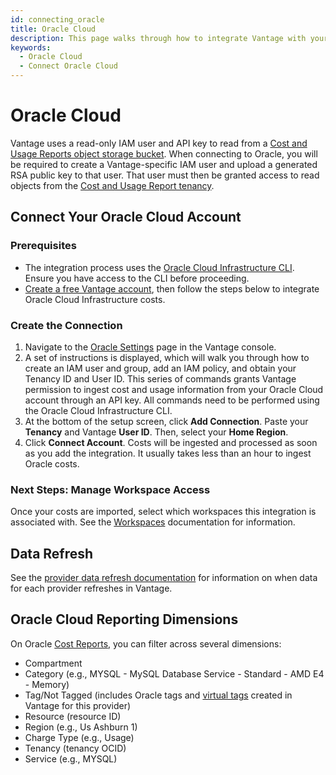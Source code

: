 ```yaml
---
id: connecting_oracle
title: Oracle Cloud
description: This page walks through how to integrate Vantage with your Oracle Cloud account.
keywords:
  - Oracle Cloud
  - Connect Oracle Cloud
---
```


# Oracle Cloud

Vantage uses a read-only IAM user and API key to read from a [Cost and Usage Reports object storage bucket](https://docs.oracle.com/en-us/iaas/Content/Billing/Concepts/usagereportsoverview.htm). When connecting to Oracle, you will be required to create a Vantage-specific IAM user and upload a generated RSA public key to that user. That user must then be granted access to read objects from the [Cost and Usage Report tenancy](https://docs.oracle.com/en-us/iaas/Content/Billing/Concepts/usagereportsoverview.htm#policy).

## Connect Your Oracle Cloud Account

### Prerequisites

- The integration process uses the [Oracle Cloud Infrastructure CLI](https://docs.oracle.com/en-us/iaas/Content/API/Concepts/cliconcepts.htm). Ensure you have access to the CLI before proceeding. 
- [Create a free Vantage account](https://console.vantage.sh/signup), then follow the steps below to integrate Oracle Cloud Infrastructure costs.

### Create the Connection

1. Navigate to the [Oracle Settings](https://console.vantage.sh/settings/oracle/) page in the Vantage console.
2. A set of instructions is displayed, which will walk you through how to create an IAM user and group, add an IAM policy, and obtain your Tenancy ID and User ID. This series of commands grants Vantage permission to ingest cost and usage information from your Oracle Cloud account through an API key. All commands need to be performed using the Oracle Cloud Infrastructure CLI.
3. At the bottom of the setup screen, click **Add Connection**. Paste your **Tenancy** and Vantage **User ID**. Then, select your **Home Region**. 
4. Click **Connect Account**. Costs will be ingested and processed as soon as you add the integration. It usually takes less than an hour to ingest Oracle costs.  

### Next Steps: Manage Workspace Access

Once your costs are imported, select which workspaces this integration is associated with. See the [Workspaces](/workspaces#integration-workspace) documentation for information.

## Data Refresh

See the [provider data refresh documentation](/provider_data_refresh) for information on when data for each provider refreshes in Vantage.

## Oracle Cloud Reporting Dimensions

On Oracle [Cost Reports](/cost_reports), you can filter across several dimensions:

- Compartment
- Category (e.g., MYSQL - MySQL Database Service - Standard - AMD E4 - Memory)
- Tag/Not Tagged (includes Oracle tags and [virtual tags](/virtual_tagging) created in Vantage for this provider)
- Resource (resource ID)
- Region (e.g., Us Ashburn 1)
- Charge Type (e.g., Usage)
- Tenancy (tenancy OCID)
- Service (e.g., MYSQL)
